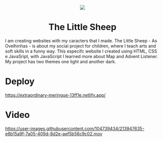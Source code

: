  <p align="center">
  <img src="https://user-images.githubusercontent.com/104739434/213946273-a7b8a4dc-2c5e-4bf6-a46a-9ce537e2210e.png"/>
</p>
<h1 align="center"> The Little Sheep </h1>
I am creating websites with my caracters that I made. The Little Sheep - As Ovelhinhas -  is about my social project for children, where I teach arts and soft skills in a funny way. 
This especifc website I created using HTML, CSS e JavaSript, with JavaScript I learned more about Map and Advent Listener.
My project has two themes one light and another dark.

# Deploy
https://extraordinary-meringue-13ff1e.netlify.app/

# Video
https://user-images.githubusercontent.com/104739434/213947635-e6b15a9f-7a05-409d-8d2e-aef5b56c9c02.mov
